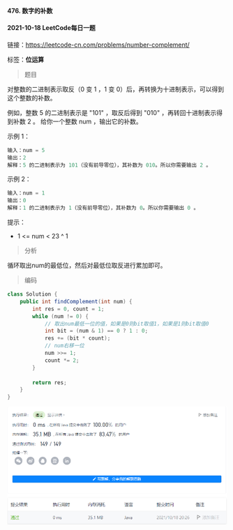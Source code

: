 #### 476. 数字的补数

#### 2021-10-18 LeetCode每日一题

链接：https://leetcode-cn.com/problems/number-complement/

标签：**位运算**

> 题目

对整数的二进制表示取反（0 变 1 ，1 变 0）后，再转换为十进制表示，可以得到这个整数的补数。

例如，整数 5 的二进制表示是 "101" ，取反后得到 "010" ，再转回十进制表示得到补数 2 。
给你一个整数 num ，输出它的补数。

示例 1：

```java
输入：num = 5
输出：2
解释：5 的二进制表示为 101（没有前导零位），其补数为 010。所以你需要输出 2 。
```

示例 2：

```java
输入：num = 1
输出：0
解释：1 的二进制表示为 1（没有前导零位），其补数为 0。所以你需要输出 0 。
```


提示：

- 1 <= num < 23 ^ 1

> 分析

循环取出num的最低位，然后对最低位取反进行累加即可。

> 编码

```java
class Solution {
    public int findComplement(int num) {
        int res = 0, count = 1;
        while (num != 0) {
            // 取出num最低一位的值，如果是0则bit取值1，如果是1则bit取值0
            int bit = (num & 1) == 0 ? 1 : 0;
            res += (bit * count);
            // num右移一位
            num >>= 1;
            count *= 2;
        }

        return res;
    }
}
```

![image-20211018202629419](476.数字的补数.assets/image-20211018202629419.png)